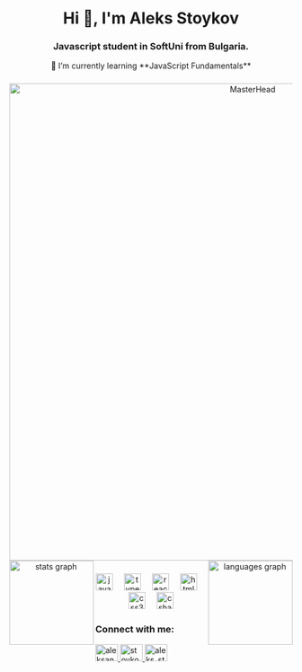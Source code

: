 <h1 align="center">Hi 👋, I'm Aleks Stoykov</h1>
<h3 align="center">Javascript student in SoftUni from Bulgaria.</h3>

<p align="center">
  🌱 I’m currently learning **JavaScript Fundamentals**
</p>

###
<div align="center">
  <a href="https://gifdb.com/images/high/coding-skills-loading-dk68v8z0hevjpuiv.gif">
    <img src="https://gifdb.com/images/high/coding-skills-loading-dk68v8z0hevjpuiv.gif" alt="MasterHead" width="850">
  </a>
</div>


<div align="center">
  <img align="left" src="https://github-readme-stats.vercel.app/api?username=stoykovaleks&hide_title=false&hide_rank=false&show_icons=true&include_all_commits=true&count_private=true&disable_animations=false&theme=github_dark&hide_border=false" height="150" alt="stats graph"  />
  <img align="right" src="https://github-readme-stats.vercel.app/api/top-langs?username=stoykovaleks&locale=en&hide_title=false&layout=compact&card_width=320&langs_count=5&theme=github_dark&hide_border=false" height="150" alt="languages graph"  />
</div>

###

###

<div align="center">
  <img src="https://cdn.jsdelivr.net/gh/devicons/devicon/icons/javascript/javascript-original.svg" height="30" alt="javascript logo"  />
  <img width="12" />
  <img src="https://cdn.jsdelivr.net/gh/devicons/devicon/icons/typescript/typescript-original.svg" height="30" alt="typescript logo"  />
  <img width="12" />
  <img src="https://cdn.jsdelivr.net/gh/devicons/devicon/icons/react/react-original.svg" height="30" alt="react logo"  />
  <img width="12" />
  <img src="https://cdn.jsdelivr.net/gh/devicons/devicon/icons/html5/html5-original.svg" height="30" alt="html5 logo"  />
  <img width="12" />
  <img src="https://cdn.jsdelivr.net/gh/devicons/devicon/icons/css3/css3-original.svg" height="30" alt="css3 logo"  />
  <img width="12" />
  <img src="https://cdn.jsdelivr.net/gh/devicons/devicon/icons/csharp/csharp-original.svg" height="30" alt="csharp logo"  />
</div>

###


<div align="center">
<h3 align="left">Connect with me:</h3>
<p align="left">
  <a href="https://linkedin.com/in/aleksander-stoykov" target="_blank" rel="noopener noreferrer">
    <img src="https://raw.githubusercontent.com/rahuldkjain/github-profile-readme-generator/master/src/images/icons/Social/linked-in-alt.svg" alt="aleksander-stoykov" height="30" width="40" />
  </a>
  <a href="https://fb.com/stoykovteam" target="_blank" rel="noopener noreferrer">
    <img src="https://raw.githubusercontent.com/rahuldkjain/github-profile-readme-generator/master/src/images/icons/Social/facebook.svg" alt="stoykovteam" height="30" width="40" />
  </a>
  <a href="https://instagram.com/aleks_stoykov" target="_blank" rel="noopener noreferrer">
    <img src="https://raw.githubusercontent.com/rahuldkjain/github-profile-readme-generator/master/src/images/icons/Social/instagram.svg" alt="aleks_stoykov" height="30" width="40" />
  </a>
</p>
</div>

###

<br clear="both">
